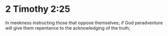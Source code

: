 # 2 Timothy 2:25

In meekness instructing those that oppose themselves; if God peradventure will give them repentance to the acknowledging of the truth;
